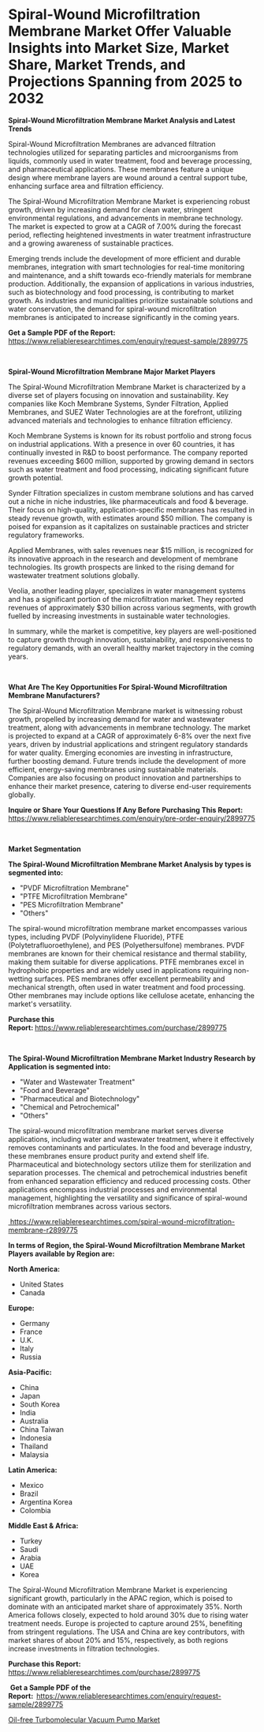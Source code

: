 <p><h1>Spiral-Wound Microfiltration Membrane Market Offer Valuable Insights into Market Size, Market Share, Market Trends, and Projections Spanning from 2025 to 2032</h1></p><p><strong>Spiral-Wound Microfiltration Membrane Market Analysis and Latest Trends</strong></p>
<p><p>Spiral-Wound Microfiltration Membranes are advanced filtration technologies utilized for separating particles and microorganisms from liquids, commonly used in water treatment, food and beverage processing, and pharmaceutical applications. These membranes feature a unique design where membrane layers are wound around a central support tube, enhancing surface area and filtration efficiency. </p><p>The Spiral-Wound Microfiltration Membrane Market is experiencing robust growth, driven by increasing demand for clean water, stringent environmental regulations, and advancements in membrane technology. The market is expected to grow at a CAGR of 7.00% during the forecast period, reflecting heightened investments in water treatment infrastructure and a growing awareness of sustainable practices. </p><p>Emerging trends include the development of more efficient and durable membranes, integration with smart technologies for real-time monitoring and maintenance, and a shift towards eco-friendly materials for membrane production. Additionally, the expansion of applications in various industries, such as biotechnology and food processing, is contributing to market growth. As industries and municipalities prioritize sustainable solutions and water conservation, the demand for spiral-wound microfiltration membranes is anticipated to increase significantly in the coming years.</p></p>
<p><strong>Get a Sample PDF of the Report:&nbsp;</strong> <a href="https://www.reliableresearchtimes.com/enquiry/request-sample/2899775?utm_campaign=2642&utm_medium=2&utm_source=Github&utm_content=ia&utm_term=16032025&utm_id=spiral-wound-microfiltration-membrane">https://www.reliableresearchtimes.com/enquiry/request-sample/2899775</a></p>
<p>&nbsp;</p>
<p><strong>Spiral-Wound Microfiltration Membrane Major Market Players</strong></p>
<p><p>The Spiral-Wound Microfiltration Membrane Market is characterized by a diverse set of players focusing on innovation and sustainability. Key companies like Koch Membrane Systems, Synder Filtration, Applied Membranes, and SUEZ Water Technologies are at the forefront, utilizing advanced materials and technologies to enhance filtration efficiency.</p><p>Koch Membrane Systems is known for its robust portfolio and strong focus on industrial applications. With a presence in over 60 countries, it has continually invested in R&D to boost performance. The company reported revenues exceeding $600 million, supported by growing demand in sectors such as water treatment and food processing, indicating significant future growth potential.</p><p>Synder Filtration specializes in custom membrane solutions and has carved out a niche in niche industries, like pharmaceuticals and food & beverage. Their focus on high-quality, application-specific membranes has resulted in steady revenue growth, with estimates around $50 million. The company is poised for expansion as it capitalizes on sustainable practices and stricter regulatory frameworks.</p><p>Applied Membranes, with sales revenues near $15 million, is recognized for its innovative approach in the research and development of membrane technologies. Its growth prospects are linked to the rising demand for wastewater treatment solutions globally. </p><p>Veolia, another leading player, specializes in water management systems and has a significant portion of the microfiltration market. They reported revenues of approximately $30 billion across various segments, with growth fuelled by increasing investments in sustainable water technologies.</p><p>In summary, while the market is competitive, key players are well-positioned to capture growth through innovation, sustainability, and responsiveness to regulatory demands, with an overall healthy market trajectory in the coming years.</p></p>
<p>&nbsp;</p>
<p><strong>What Are The Key Opportunities For Spiral-Wound Microfiltration Membrane Manufacturers?</strong></p>
<p><p>The Spiral-Wound Microfiltration Membrane market is witnessing robust growth, propelled by increasing demand for water and wastewater treatment, along with advancements in membrane technology. The market is projected to expand at a CAGR of approximately 6-8% over the next five years, driven by industrial applications and stringent regulatory standards for water quality. Emerging economies are investing in infrastructure, further boosting demand. Future trends include the development of more efficient, energy-saving membranes using sustainable materials. Companies are also focusing on product innovation and partnerships to enhance their market presence, catering to diverse end-user requirements globally.</p></p>
<p><strong>Inquire or Share Your Questions If Any Before Purchasing This Report:</strong> <a href="https://www.reliableresearchtimes.com/enquiry/pre-order-enquiry/2899775?utm_campaign=2642&utm_medium=2&utm_source=Github&utm_content=ia&utm_term=16032025&utm_id=spiral-wound-microfiltration-membrane">https://www.reliableresearchtimes.com/enquiry/pre-order-enquiry/2899775</a></p>
<p>&nbsp;</p>
<p><strong>Market Segmentation</strong></p>
<p><strong>The Spiral-Wound Microfiltration Membrane Market Analysis by types is segmented into:</strong></p>
<p><ul><li>"PVDF Microfiltration Membrane"</li><li>"PTFE Microfiltration Membrane"</li><li>"PES Microfiltration Membrane"</li><li>"Others"</li></ul></p>
<p><p>The spiral-wound microfiltration membrane market encompasses various types, including PVDF (Polyvinylidene Fluoride), PTFE (Polytetrafluoroethylene), and PES (Polyethersulfone) membranes. PVDF membranes are known for their chemical resistance and thermal stability, making them suitable for diverse applications. PTFE membranes excel in hydrophobic properties and are widely used in applications requiring non-wetting surfaces. PES membranes offer excellent permeability and mechanical strength, often used in water treatment and food processing. Other membranes may include options like cellulose acetate, enhancing the market's versatility.</p></p>
<p><strong>Purchase this Report:&nbsp;</strong><a href="https://www.reliableresearchtimes.com/purchase/2899775?utm_campaign=2642&utm_medium=2&utm_source=Github&utm_content=ia&utm_term=16032025&utm_id=spiral-wound-microfiltration-membrane">https://www.reliableresearchtimes.com/purchase/2899775</a></p>
<p>&nbsp;</p>
<p><strong>The Spiral-Wound Microfiltration Membrane Market Industry Research by Application is segmented into:</strong></p>
<p><ul><li>"Water and Wastewater Treatment"</li><li>"Food and Beverage"</li><li>"Pharmaceutical and Biotechnology"</li><li>"Chemical and Petrochemical"</li><li>"Others"</li></ul></p>
<p><p>The spiral-wound microfiltration membrane market serves diverse applications, including water and wastewater treatment, where it effectively removes contaminants and particulates. In the food and beverage industry, these membranes ensure product purity and extend shelf life. Pharmaceutical and biotechnology sectors utilize them for sterilization and separation processes. The chemical and petrochemical industries benefit from enhanced separation efficiency and reduced processing costs. Other applications encompass industrial processes and environmental management, highlighting the versatility and significance of spiral-wound microfiltration membranes across various sectors.</p></p>
<p><a href="https://www.reliableresearchtimes.com/spiral-wound-microfiltration-membrane-r2899775?utm_campaign=2642&utm_medium=2&utm_source=Github&utm_content=ia&utm_term=16032025&utm_id=spiral-wound-microfiltration-membrane">&nbsp;https://www.reliableresearchtimes.com/spiral-wound-microfiltration-membrane-r2899775</a></p>
<p><strong>In terms of Region, the Spiral-Wound Microfiltration Membrane Market Players available by Region are:</strong></p>
<p>
    <p> <strong> North America: </strong>
        <ul>
            <li>United States</li>
            <li>Canada</li>
        </ul>
        </p> 
    <p> <strong> Europe: </strong>
        <ul>
            <li>Germany</li>
            <li>France</li>
            <li>U.K.</li>
            <li>Italy</li>
            <li>Russia</li>
        </ul>
        </p> 
    <p> <strong> Asia-Pacific: </strong>
        <ul>
            <li>China</li>
            <li>Japan</li>
            <li>South Korea</li>
            <li>India</li>
            <li>Australia</li>
            <li>China Taiwan</li>
            <li>Indonesia</li>
            <li>Thailand</li>
            <li>Malaysia</li>
        </ul>
        </p> 
    <p> <strong> Latin America: </strong>
        <ul>
            <li>Mexico</li>
            <li>Brazil</li>
            <li>Argentina Korea</li>
            <li>Colombia</li>
        </ul>
        </p> 
    <p> <strong> Middle East & Africa: </strong>
        <ul>
            <li>Turkey</li>
            <li>Saudi</li>
            <li>Arabia</li>
            <li>UAE</li>
            <li>Korea</li>
        </ul>
    </p>
    </p>
<p><p>The Spiral-Wound Microfiltration Membrane Market is experiencing significant growth, particularly in the APAC region, which is poised to dominate with an anticipated market share of approximately 35%. North America follows closely, expected to hold around 30% due to rising water treatment needs. Europe is projected to capture around 25%, benefiting from stringent regulations. The USA and China are key contributors, with market shares of about 20% and 15%, respectively, as both regions increase investments in filtration technologies.</p></p>
<p><strong>Purchase this Report: </strong><a href="https://www.reliableresearchtimes.com/purchase/2899775?utm_campaign=2642&utm_medium=2&utm_source=Github&utm_content=ia&utm_term=16032025&utm_id=spiral-wound-microfiltration-membrane">https://www.reliableresearchtimes.com/purchase/2899775</a></p>
<p>&nbsp;<strong>Get a Sample PDF of the Report:&nbsp;&nbsp;</strong><a href="https://www.reliableresearchtimes.com/enquiry/request-sample/2899775?utm_campaign=2642&utm_medium=2&utm_source=Github&utm_content=ia&utm_term=16032025&utm_id=spiral-wound-microfiltration-membrane">https://www.reliableresearchtimes.com/enquiry/request-sample/2899775</a></p>
<p><strong></strong></p>
<p><p><a href="https://github.com/ParvinKhatun77/Market-Research-Report-List-1/blob/main/oil-free-turbomolecular-vacuum-pump-market.md?utm_campaign=2642&utm_medium=2&utm_source=Github&utm_content=ia&utm_term=16032025&utm_id=spiral-wound-microfiltration-membrane">Oil-free Turbomolecular Vacuum Pump Market</a></p></p>